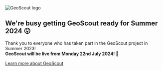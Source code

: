 <div class="text-center">
<picture>
<source srcset="./img/geoscout-logo.webp" type="image/webp" />
<source srcset="./img/geoscout-logo.png" type="image/png" />
<img
src="./img/geoscout-logo.png"
class="img-fluid logo-img m-3"
alt="GeoScout logo"
loading="lazy"
/>
</picture>
</div>
<h2 class="text-center">We're busy getting GeoScout ready for Summer 2024 😮</h2>
<p class="text-center">Thank you to everyone who has taken part in the GeoScout project in Summer 2023!<br><strong>GeoScout will be live from Monday 22nd July 2024! 🥳</strong></p>
<div class="d-grid gap-2 d-sm-flex justify-content-sm-center mt-3">
<a class="btn btn-primary btn-lg px-4 gap-3" href="about" data-navigo="true">
Learn more about GeoScout
</a>
</div>
